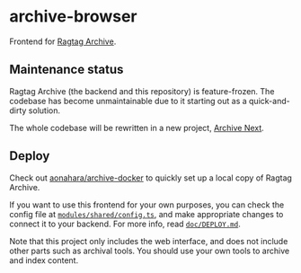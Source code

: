 # archive-browser

Frontend for [Ragtag Archive](https://archive.ragtag.moe).

## Maintenance status

Ragtag Archive (the backend and this repository) is feature-frozen. The codebase
has become unmaintainable due to it starting out as a quick-and-dirty solution.

The whole codebase will be rewritten in a new project,
[Archive Next](https://gitlab.com/aonahara/archive-next).

## Deploy

Check out [aonahara/archive-docker](https://gitlab.com/aonahara/archive-docker)
to quickly set up a local copy of Ragtag Archive.

If you want to use this frontend for your own purposes, you can check the config
file at
[`modules/shared/config.ts`](https://gitlab.com/aonahara/archive-browser/-/blob/master/modules/shared/config.ts),
and make appropriate changes to connect it to your backend. For more info, read
[`doc/DEPLOY.md`](https://gitlab.com/aonahara/archive-browser/-/blob/master/doc/DEPLOY.md).

Note that this project only includes the web interface, and does not include
other parts such as archival tools. You should use your own tools to archive and
index content.
